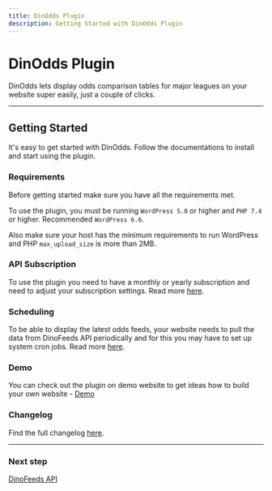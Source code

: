 ```yaml
---
title: DinOdds Plugin
description: Getting Started with DinOdds Plugin
---
```


# DinOdds Plugin

DinOdds lets display odds comparison tables for major leagues on your website super easily, just a couple of clicks.

---

## Getting Started

It's easy to get started with DinOdds. Follow the documentations to install and start using the plugin.

### Requirements

Before getting started make sure you have all the requirements met.

To use the plugin, you must be running `WordPress 5.0` or higher and `PHP 7.4` or higher. Recommended `WordPress 6.6`.

Also make sure your host has the minimum requirements to run WordPress and PHP `max_upload_size` is more than 2MB.

### API Subscription

To use the plugin you need to have a monthly or yearly subscription and need to adjust your subscription settings. Read more [here](/docs/dinodds/api/).

### Scheduling

To be able to display the latest odds feeds, your website needs to pull the data from DinoFeeds API periodically and for this you may have to set up system cron jobs. Read more [here](/docs/dinodds/scheduling/).

### Demo

You can check out the plugin on demo website to get ideas how to build your own website - [Demo](https://demos.dinomatic.com/luanda)

### Changelog

Find the full changelog [here](https://dinomatic.com/plugins/dinodds/changelog).

---

### Next step

[DinoFeeds API](/docs/dinodds/api/)
